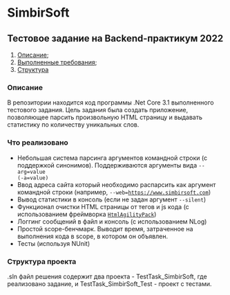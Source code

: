 # SimbirSoft
## Тестовое задание на Backend-практикум 2022

1. [Описание](#desc);
2. [Выполненные требования](#req);
3. [Структура](#struct)


### <a name="desc"></a> Описание  
В репозитории находится код программы .Net Core 3.1 выполненного тестового задания.
Цель задания была создать приложение, позволяющее парсить произвольную HTML страницу и выдавать статистику по количеству уникальных слов.

### <a name="req"></a> Что реализовано

+ Небольшая система парсинга аргументов командной строки (с поддержкой синонимов). Поддерживаются аргументы вида <code>--arg=value (-a=value)</code> 
+ Ввод адреса сайта который необходимо распарсить как аргумент командной строки (например, <code>--web=https://www.simbirsoft.com</code>) 
+ Вывод статистики в консоль (если не задан аргумент <code>--silent</code>)
+ Функционал очистки HTML страницы от тегов и js кода (с использованием фреймворка <code><a href="https://html-agility-pack.net/">HtmlAgilityPack</a></code>)
+ Логгинг сообщений в файл и консоль (с использованием NLog)
+ Простой scope-бенчмарк. Выводит время, затраченное на выполнения кода в scope, в котором он объявлен.
+ Тесты (используя NUnit)

### <a name="struct"></a> Структура проекта
.sln файл решения содержит два проекта - TestTask_SimbirSoft, где реализовано задание, и TestTask_SimbirSoft_Test - проект с тестами.
